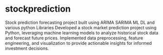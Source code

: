 # stockprediction
Stock prediction forecasting project built using ARIMA SARIMA ML DL and various python Libraries
Developed a stock market prediction project using Python, leveraging machine learning models to analyze historical stock data and forecast future prices. Implemented data preprocessing, feature engineering, and visualization to provide actionable insights for informed investment decisions.
